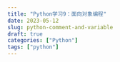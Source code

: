 ```yaml
---
title: "Python学习9：面向对象编程"
date: 2023-05-12
slug: python-comment-and-variable
draft: true
categories: ["Python"]
tags: ["python"]
---
```

